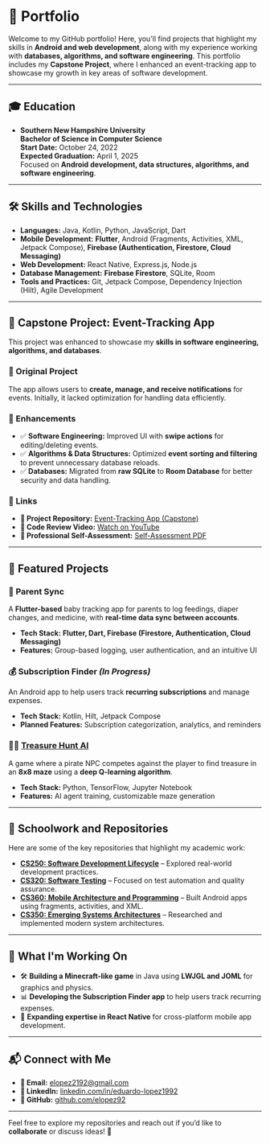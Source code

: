 # 📌 Portfolio

Welcome to my GitHub portfolio! Here, you'll find projects that highlight my skills in **Android and web development**, along with my experience working with **databases, algorithms, and software engineering**. This portfolio includes my **Capstone Project**, where I enhanced an event-tracking app to showcase my growth in key areas of software development.

---

## 🎓 Education

- **Southern New Hampshire University**  
  **Bachelor of Science in Computer Science**  
  **Start Date:** October 24, 2022  
  **Expected Graduation:** April 1, 2025  
  Focused on **Android development, data structures, algorithms, and software engineering**.

---

## 🛠️ Skills and Technologies

- **Languages:** Java, Kotlin, Python, JavaScript, Dart  
- **Mobile Development:** **Flutter**, Android (Fragments, Activities, XML, Jetpack Compose), **Firebase (Authentication, Firestore, Cloud Messaging)**  
- **Web Development:** React Native, Express.js, Node.js  
- **Database Management:** **Firebase Firestore**, SQLite, Room  
- **Tools and Practices:** Git, Jetpack Compose, Dependency Injection (Hilt), Agile Development  

---

## 📂 Capstone Project: Event-Tracking App

This project was enhanced to showcase my **skills in software engineering, algorithms, and databases**.

### 🔹 Original Project
The app allows users to **create, manage, and receive notifications** for events. Initially, it lacked optimization for handling data efficiently.

### 🔹 Enhancements  
- ✅ **Software Engineering:** Improved UI with **swipe actions** for editing/deleting events.  
- ✅ **Algorithms & Data Structures:** Optimized **event sorting and filtering** to prevent unnecessary database reloads.  
- ✅ **Databases:** Migrated from **raw SQLite** to **Room Database** for better security and data handling.  

### 🔹 Links  
- **📂 Project Repository:** [Event-Tracking App (Capstone)](https://github.com/elopez92/cs499-capstone)  
- **🎥 Code Review Video:** [Watch on YouTube](https://youtu.be/-4NcYo8FIDo)  
- **📄 Professional Self-Assessment:** [Self-Assessment PDF](https://github.com/elopez92/cs499-capstone/self-assessment.pdf)  

---

## 📘 Featured Projects

### 📱 Parent Sync  
A **Flutter-based** baby tracking app for parents to log feedings, diaper changes, and medicine, with **real-time data sync between accounts**.

- **Tech Stack:** **Flutter, Dart, Firebase (Firestore, Authentication, Cloud Messaging)**  
- **Features:** Group-based logging, user authentication, and an intuitive UI  

### 💰 Subscription Finder *(In Progress)*  
An Android app to help users track **recurring subscriptions** and manage expenses.

- **Tech Stack:** Kotlin, Hilt, Jetpack Compose  
- **Planned Features:** Subscription categorization, analytics, and reminders  

### 🏴‍☠️ [Treasure Hunt AI](https://github.com/elopez92/treasure-hunt-ai)  
A game where a pirate NPC competes against the player to find treasure in an **8x8 maze** using a **deep Q-learning algorithm**.

- **Tech Stack:** Python, TensorFlow, Jupyter Notebook  
- **Features:** AI agent training, customizable maze generation  

---

## 📝 Schoolwork and Repositories

Here are some of the key repositories that highlight my academic work:

- **[CS250: Software Development Lifecycle](https://github.com/elopez92/CS-250-Software-Development-Lifecycle)** – Explored real-world development practices.  
- **[CS320: Software Testing](https://github.com/elopez92/CS-320-H7026-Software-Test-Automation-QA)** – Focused on test automation and quality assurance.  
- **[CS360: Mobile Architecture and Programming](https://github.com/elopez92/CS-360-Mobile-Architect-Programming)** – Built Android apps using fragments, activities, and XML.  
- **[CS350: Emerging Systems Architectures](https://github.com/elopez92/CS-350-Emerging-Sys-Arch-Tech)** – Researched and implemented modern system architectures.  

---

## 🌱 What I'm Working On  

- 🛠️ **Building a Minecraft-like game** in Java using **LWJGL and JOML** for graphics and physics.  
- 📊 **Developing the Subscription Finder app** to help users track recurring expenses.  
- 📱 **Expanding expertise in React Native** for cross-platform mobile app development.  

---

## 📬 Connect with Me  

- **📧 Email:** [elopez2192@gmail.com](mailto:elopez2192@gmail.com)  
- **💼 LinkedIn:** [linkedin.com/in/eduardo-lopez1992](https://www.linkedin.com/in/eduardo-lopez1992/)  
- **🐙 GitHub:** [github.com/elopez92](https://github.com/elopez92)  

---

Feel free to explore my repositories and reach out if you’d like to **collaborate** or discuss ideas! 🚀  
